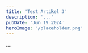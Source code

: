 ```yaml
---
title: 'Test Artikel 3'
description: '...'
pubDate: 'Jun 19 2024'
heroImage: '/placeholder.png'
---
```


...